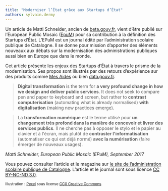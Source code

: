 ```yaml
---
title: "Moderniser l’État grâce aux Startups d’État"
authors: sylvain.dermy
---
```


Un article de Matti Schneider, ancien de [beta.gouv.fr](https://beta.gouv.fr), vient d’être publié sur l’European Public Mosaic ([EpuM](http://eapc.gencat.cat/en/publicacions/epum/)) pour sa contribution à la définition des Startups d’État. L’EPuM est un journal édité par l’administration scolaire publique de Catalogne. Il se donne pour mission d’apporter des éléments nouveaux aux débats sur la modernisation des administrations publiques aussi bien en Europe que dans le monde.

<!--more-->

Cet article présente les enjeux des Startups d’État à travers le prisme de la modernisation. Ses propos sont illustrés par des retours d’expérience sur des produits comme [Mes Aides](https://mes-aides.gouv.fr) ou bien [data.gouv.fr](https://data.gouv.fr).

> **Digital transformation** is the term for **a very profound change in how we design and deliver public services**. It does not seek to compare pen and paper to keyboard and screen, but rather to **contrast computerisation** (automating what is already normalised) **with digitalisation** (making new practices emerge).

> La **transformation numérique** est le terme utilisé pour **un changement très profond dans la manière de concevoir et livrer des services publics**. Il ne cherche pas à opposer le stylo et le papier au clavier et à l'écran, mais plutôt de **contraster l'informatisation** (automatiser ce qui est déjà normé) **avec la numérisation** (faire émerger de nouveaux usages).

*Matti Schneider, European Public Mosaic (EPuM), September 2017*

Vous pouvez consulter l’article et le magazine sur [le site de l’administration scolaire publique de Catalogne](http://www.gencat.cat/eapc/epum/N2/index.html). L’article et le journal sont sous licence [CC BY-NC-ND 3.0](https://creativecommons.org/licenses/by-nc-nd/3.0/).


<small>Illustration : <a href="https://pixabay.com/fr/le-poster-notes-pense-b%C3%AAte-note-1284667/">Pexel</a> sous license <a href="https://creativecommons.org/publicdomain/zero/1.0/">CC0 Creative Commons</a></small>
